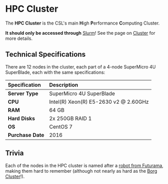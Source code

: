 # HPC Cluster

The **HPC Cluster** is the CSL's main **H**igh **P**erformance **C**omputing Cluster.

**It should only be accessed through** [Slurm](../../services/cluster/slurm.md)! See the page on  [Cluster](../../services/cluster/README.md) for more details.

## Technical Specifications

There are 12 nodes in the cluster, each part of a 4-node SuperMicro 4U SuperBlade, each with the same specifications:

| **Specification** | Description |
| :--- | :--- |
| **Server Type** | SuperMicro 4U SuperBlade |
| **CPU** | Intel(R) Xeon(R) E5-2630 v2 @ 2.60GHz |
| **RAM** | 64 GB |
| **Hard Disks** | 2x 250GB RAID 1 |
| **OS** | CentOS 7 |
| **Purchase Date** | 2016 |


## Trivia

Each of the nodes in the HPC cluster is named after a [robot from Futurama](https://en.wikipedia.org/wiki/List_of_Futurama_characters), making them hard to remember (although not nearly as hard as the [Borg Cluster](../borg-cluster/README.md)!).
